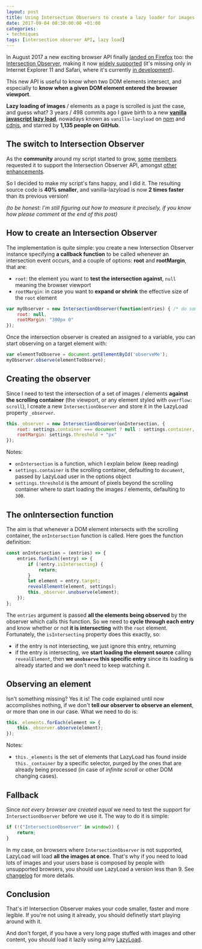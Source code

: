 ```yaml
---
layout: post
title: Using Intersection Observers to create a lazy loader for images
date: 2017-09-04 08:30:00:00 +01:00
categories:
- techniques
tags: [intersection observer API, lazy load]
---
```


In August 2017 a new exciting browser API finally [landed on Firefox](https://hacks.mozilla.org/2017/08/intersection-observer-comes-to-firefox/) too: the [Intersection Observer](https://developer.mozilla.org/en-US/docs/Web/API/Intersection_Observer_API), making it now [widely supported](https://caniuse.com/#search=IntersectionObserver) (it's missing only in Internet Explorer 11 and Safari, where it's currently [in development](https://webkit.org/status/#specification-intersection-observer)).

This new API is useful to know when two DOM elements intersect, and especially to **know when a given DOM element entered the browser viewport**.

**Lazy loading of images** / elements as a page is scrolled is just the case, and guess what? 3 years / 498 commits ago I gave birth to a new **[vanilla javascript lazy load](https://github.com/verlok/lazyload)**, nowadays known as `vanilla-lazyload` on [npm](https://www.npmjs.com/package/vanilla-lazyload) and [cdnjs](https://cdnjs.com/libraries/vanilla-lazyload), and starred by **1,135 people on GitHub**.


## The switch to Intersection Observer

As the **community** around my script started to grow, [some](https://github.com/si14) [members](https://github.com/ricardobrandao) requested it to support the Intersection Observer API, amongst [other enhancements](https://github.com/verlok/lazyload/issues?q=label%3Aenhancement+is%3Aclosed).

So I decided to make my script's fans happy, and I did it. The resulting source code is **40% smaller**, and vanilla-lazyload is now **2 times faster** than its previous version!

_(to be honest: I'm still figuring out how to measure it precisely, if you know how please comment at the end of this post)_


## How to create an Intersection Observer

The implementation is quite simple: you create a new Intersection Observer instance specifying **a callback function** to be called whenever an intersection event occurs, and a couple of options: **root** and **rootMargin**, that are:

* `root`: the element you want to **test the intersection against**, `null` meaning the browser viewport
* `rootMargin`: in case you want to **expand or shrink** the effective size of the `root` element

```js
var myObserver = new IntersectionObserver(function(entries) { /* do something */ }, {
    root: null,
    rootMargin: "300px 0"
});
```

Once the intersection observer is created an assigned to a variable, you can start observing on a target element with:

```js
var elementToObserve = document.getElementById('observeMe');
myObserver.observe(elementToObserve);
```

## Creating the observer

Since I need to test the intersection of a set of images / elements **against the scrolling container** (the viewport, or any element styled with `overflow: scroll`), I create a new `IntersectionObserver` and store it in the LazyLoad property `_observer`.

```js
this._observer = new IntersectionObserver(onIntersection, {
    root: settings.container === document ? null : settings.container,
    rootMargin: settings.threshold + "px"
});
```

Notes: 

* `onIntersection` is a function, which I explain below (keep reading)
* `settings.container` is the scrolling container, defaulting to `document`, passed by LazyLoad user in the options object
* `settings.threshold` is the amount of pixels beyond the scrolling container where to start loading the images / elements, defaulting to `300`.


## The onIntersection function

The aim is that whenever a DOM element intersects with the scrolling container, the `onIntersection` function is called. Here goes the function definition:

```js
const onIntersection = (entries) => {
    entries.forEach((entry) => {
        if (!entry.isIntersecting) {
            return;
        }
        let element = entry.target;
        revealElement(element, settings);
        this._observer.unobserve(element);
    });
};
```

The `entries` argument is passed **all the elements being observed** by the observer which calls this function. So we need to **cycle through each entry** and know whether or not **it is intersecting** with the `root` element. Fortunately, the `isIntersecting` property does this exactly, so:

* if the entry is not intersecting, we just ignore this entry, returning
* if the entry is intersecting, we **start loading the element source** calling `revealElement`, then **we `unobserve` this specific entry** since its loading is already started and we don't need to keep watching it.


## Observing an element

Isn't something missing? Yes it is! The code explained until now accomplishes nothing, if we don't **tell our observer to observe an element**, or more than one in our case. What we need to do is:

```js
this._elements.forEach(element => {
    this._observer.observe(element);
});
```

Notes:

* `this._elements` is the set of elements that LazyLoad has found inside `this._container` by a specific selector, purged by the ones that are already being processed (in case of _infinite scroll_ or other DOM changing cases).


## Fallback

Since _not every browser are created equal_ we need to test the support for `IntersectionObserver` before we use it. The way to do it is simple:

```js
if (!("IntersectionObserver" in window)) {
    return;
}
```

In my case, on browsers where `IntersectionObserver` is not supported, LazyLoad will load **all the images at once**. That's why if you need to load lots of images and your users base is composed by people with unsupported browsers, you should use LazyLoad a version less than 9. See [changelog](https://github.com/verlok/lazyload/blob/master/CHANGELOG.md) for more details.

## Conclusion

That's it! Intersection Observer makes your code smaller, faster and more legible. If you're not using it already, you should definetly start playing around with it.

And don't forget, if you have a very long page stuffed with images and other content, you should load it lazily using a/my [LazyLoad](https://github.com/verlok/lazyload).